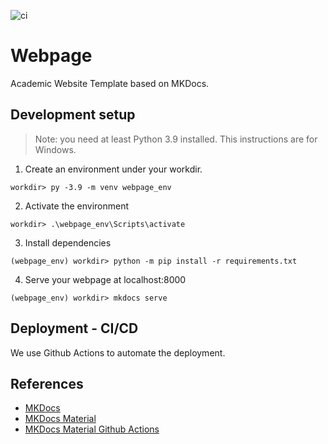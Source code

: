 ![ci](https://github.com/orvend/academic-webpage/actions/workflows/ci.yml/badge.svg)

# Webpage

Academic Website Template based on MKDocs.

## Development setup

> Note: you need at least Python 3.9 installed. This instructions are for Windows.

1. Create an environment under your workdir.
```
workdir> py -3.9 -m venv webpage_env
```
2. Activate the environment
```
workdir> .\webpage_env\Scripts\activate
```
3. Install dependencies
```
(webpage_env) workdir> python -m pip install -r requirements.txt
```
4. Serve your webpage at localhost:8000
```
(webpage_env) workdir> mkdocs serve
```

## Deployment - CI/CD

We use Github Actions to automate the deployment.

## References

- [MKDocs](https://www.mkdocs.org/)
- [MKDocs Material](https://squidfunk.github.io/mkdocs-material/)
- [MKDocs Material Github Actions](https://squidfunk.github.io/mkdocs-material/publishing-your-site/#with-github-actions-material-for-mkdocs)
